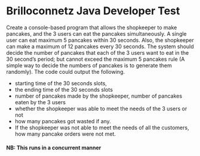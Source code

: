 # Brilloconnetz Java Developer Test

Create a console-based program that allows the shopkeeper to make pancakes, and the 3 users
can eat the pancakes simultaneously. A single user can eat maximum 5 pancakes within 30 seconds.
Also, the shopkeeper can make a maximum of 12 pancakes every 30 seconds. The system should
decide the number of pancakes that each of the 3 users want to eat in the 30 second’s period; but
cannot exceed the maximum 5 pancakes rule (A simple way to decide the numbers of pancakes is to
generate them randomly). The code could output the following.
* starting time of the 30 seconds slots,
* the ending time of the 30 seconds slots
* number of pancakes made by the shopkeeper, number of pancakes eaten by the 3 users
* whether the shopkeeper was able to meet the needs of the 3 users or not
* how many pancakes got wasted if any.
* If the shopkeeper was not able to meet the needs of all the customers, how many pancake
  orders were not met.
#### NB: This runs in a concurrent manner